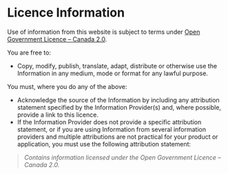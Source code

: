 # Licence Information

Use of information from this website is subject to terms under [Open Government Licence &ndash; Canada 2.0](https://open.canada.ca/en/open-government-licence-canada).

You are free to:
- Copy, modify, publish, translate, adapt, distribute or otherwise use the Information in any medium, mode or format for any lawful purpose.

You must, where you do any of the above:
- Acknowledge the source of the Information by including any attribution statement specified by the Information Provider(s) and, where possible, provide a link to this licence.
- If the Information Provider does not provide a specific attribution statement, or if you are using Information from several information providers and multiple attributions are not practical for your product or application, you must use the following attribution statement:


> *Contains information licensed under the Open Government Licence &ndash; Canada 2.0.*



